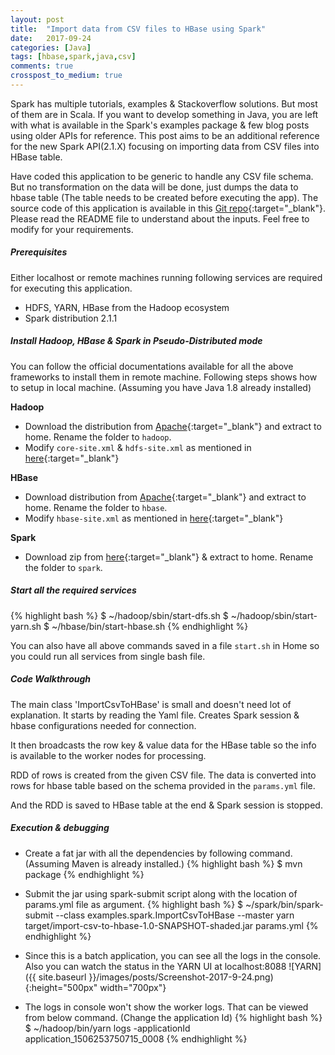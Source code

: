 ```yaml
---
layout: post
title:  "Import data from CSV files to HBase using Spark"
date:   2017-09-24
categories: [Java]
tags: [hbase,spark,java,csv]
comments: true
crosspost_to_medium: true
---
```

Spark has multiple tutorials, examples & Stackoverflow solutions. But most of them are in Scala. If you want to develop something in Java, you are left with what is available in the Spark's examples package & few blog posts using older APIs for reference. This post aims to be an additional reference for the new Spark API(2.1.X) focusing on importing data from CSV files into HBase table.

Have coded this application to be generic to handle any CSV file schema. But no transformation on the data will be done, just dumps the data to hbase table (The table needs to be created before executing the app). The source code of this application is available in this [Git repo](https://github.com/scriperdj/import-csv-to-hbase-spark){:target="_blank"}. Please read the README file to understand about the inputs. Feel free to modify for your requirements.

##### Prerequisites
Either localhost or remote machines running following services are required for executing this application.  
* HDFS, YARN, HBase from the Hadoop ecosystem
* Spark distribution 2.1.1

##### Install Hadoop, HBase & Spark in Pseudo-Distributed mode

You can follow the official documentations available for all the above frameworks to install them in remote machine. Following steps shows how to setup in local machine. (Assuming you have Java 1.8 already installed)

**Hadoop**
* Download the distribution from [Apache](http://www.apache.org/dyn/closer.cgi/hadoop/common/){:target="_blank"} and extract to home. Rename the folder to `hadoop`.
* Modify `core-site.xml` & `hdfs-site.xml` as mentioned in [here](http://hadoop.apache.org/docs/current/hadoop-project-dist/hadoop-common/SingleCluster.html#Pseudo-Distributed_Operation){:target="_blank"}

**HBase**
* Download distribution from [Apache](http://www.apache.org/dyn/closer.cgi/hbase/){:target="_blank"} and extract to home. Rename the folder to `hbase`.
* Modify `hbase-site.xml` as mentioned in [here](https://hbase.apache.org/book.html#quickstart){:target="_blank"}

**Spark**
* Download zip from [here](https://spark.apache.org/downloads.html){:target="_blank"} & extract to home. Rename the folder to `spark`.

##### Start all the required services
{% highlight bash %}
$ ~/hadoop/sbin/start-dfs.sh
$ ~/hadoop/sbin/start-yarn.sh
$ ~/hbase/bin/start-hbase.sh
{% endhighlight %}

You can also have all above commands saved in a file `start.sh` in Home so you could run all services from single bash file.

##### Code Walkthrough

The main class 'ImportCsvToHBase' is small and doesn't need lot of explanation. It starts by reading the Yaml file. Creates Spark session & hbase configurations needed for connection.

<script src="http://gist-it.appspot.com/https://github.com/scriperdj/import-csv-to-hbase-spark/blob/master/src/main/java/examples/spark/ImportCsvToHBase.java?slice=69:90"></script>

It then broadcasts the row key & value data for the HBase table so the info is available to the worker nodes for processing.

RDD of rows is created from the given CSV file. The data is converted into rows for hbase table based on the schema provided in the `params.yml` file.

<script src="http://gist-it.appspot.com/https://github.com/scriperdj/import-csv-to-hbase-spark/blob/master/src/main/java/examples/spark/ImportCsvToHBase.java?slice=94:122"></script>

And the RDD is saved to HBase table at the end & Spark session is stopped.

##### Execution & debugging

* Create a fat jar with all the dependencies by following command. (Assuming Maven is already installed.)
{% highlight bash %}
$ mvn package
{% endhighlight %}

* Submit the jar using spark-submit script along with the location of params.yml file as argument.
{% highlight bash %}
$ ~/spark/bin/spark-submit --class examples.spark.ImportCsvToHBase --master yarn target/import-csv-to-hbase-1.0-SNAPSHOT-shaded.jar params.yml
{% endhighlight %}

* Since this is a batch application, you can see all the logs in the console. Also you can watch the status in the YARN UI at localhost:8088
![YARN]({{ site.baseurl }}/images/posts/Screenshot-2017-9-24.png){:height="500px" width="700px"}

* The logs in console won't show the worker logs. That can be viewed from below command. (Change the application Id)
{% highlight bash %}
$ ~/hadoop/bin/yarn logs -applicationId application_1506253750715_0008
{% endhighlight %}

